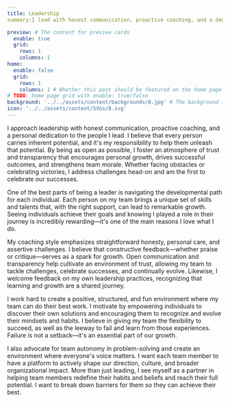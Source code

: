 ```yaml
---
title: Leadership
summary:I lead with honest communication, proactive coaching, and a dedication to individual growth. By fostering trust and transparency, I help my team members unlock their potential, face challenges, and celebrate successes. My coaching style is based on constructive feedback, openness, and empowering autonomy. I create a supportive environment that values both success and learning from failure, encouraging everyone to contribute to our direction and culture. As a leader, I aim to be a partner in breaking down barriers so my team can reach their full potential.

preview: # The content for preview cards
  enable: true
  grid:
    rows: 1
    columns: 1
home:
  enable: false
  grid:
    rows: 1
    columns: 1 # Whether this post should be featured on the home page
# TODO: home page grid with enable: true/false
background: '../../assets/content/backgrounds/8.jpg' # The background image used for preview cards
icon: '../../assets/content/SVGs/8.svg'
---
```


I approach leadership with honest communication, proactive coaching, and a personal dedication to the people I lead. I believe that every person carries inherent potential, and it's my responsibility to help them unleash that potential. By being as open as possible, I foster an atmosphere of trust and transparency that encourages personal growth, drives successful outcomes, and strengthens team morale. Whether facing obstacles or celebrating victories, I address challenges head-on and am the first to celebrate our successes.

One of the best parts of being a leader is navigating the developmental path for each individual. Each person on my team brings a unique set of skills and talents that, with the right support, can lead to remarkable growth. Seeing individuals achieve their goals and knowing I played a role in their journey is incredibly rewarding—it's one of the main reasons I love what I do.

My coaching style emphasizes straightforward honesty, personal care, and assertive challenges. I believe that constructive feedback—whether praise or critique—serves as a spark for growth. Open communication and transparency help cultivate an environment of trust, allowing my team to tackle challenges, celebrate successes, and continually evolve. Likewise, I welcome feedback on my own leadership practices, recognizing that learning and growth are a shared journey.

I work hard to create a positive, structured, and fun environment where my team can do their best work. I motivate by empowering individuals to discover their own solutions and encouraging them to recognize and evolve their mindsets and habits. I believe in giving my team the flexibility to succeed, as well as the leeway to fail and learn from those experiences. Failure is not a setback—it's an essential part of our growth.

I also advocate for team autonomy in problem-solving and create an environment where everyone's voice matters. I want each team member to have a platform to actively shape our direction, culture, and broader organizational impact. More than just leading, I see myself as a partner in helping team members redefine their habits and beliefs and reach their full potential. I want to break down barriers for them so they can achieve their best.